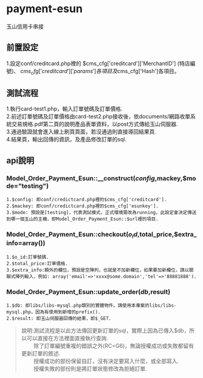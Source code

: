 payment-esun
============

玉山信用卡串接


前置設定
---------------
1.設定conf/creditcard.php裡的 $cms_cfg['creditcard']['MerchantID'] (特店編號)、 $cms_cfg['creditcard']['params']各項目及$cms_cfg['Hash']各項目。<br/>


測試流程
---------------
1.執行card-test1.php，輸入訂單號碼及訂單價格.<br/>
2.前述訂單號碼及訂單價格由card-test2.php接收後，依documents/網路收單系統交易規格.pdf第二頁的說明產品表單資料，以post方式傳給玉山伺服器.<br/>
3.通過驗證就會進入線上刷頁頁面，若沒通過則直接導回結果頁.<br/>
4.結果頁，輸出回傳的資訊，及產品修改訂單的sql.


api說明
---------------

### Model_Order_Payment_Esun::__construct($config,$mackey,$mode="testing")

    1.$config: 即conf/credictcard.php裡的$cms_cfg['creditcard'].
    2.$mackey: 即conf/credictcard.php裡的$cms_cfg['esunkey'].
    3.$mode: 預設是[testing]，代表測試模式，正式環境需改為running，此設定會決定傳送到哪一個玉山的主機，即Model_Order_Payment_Esun::$url裡的項目.


### Model_Order_Payment_Esun::checkout($o_id,$total_price,$extra_info=array())

    1.$o_id:訂單號碼.
    2.$total_price:訂單價格.
    3.$extra_info:額外的欄位，預設是空陣列，也就是不加新欄位，如果要加新欄位，請以關聯式陣列輸入，例如: array('email'=>'xxxx@some.domain','tel'=>'88881888').


### Model_Order_Payment_Esun::update_order($db,$result)

    1.$db: 即libs/libs-mysql.php類別的實體物件。請使用本專案的libs/libs-mysql.php，因為有使用到新增的prefix().
    2.$result: 即玉山伺服器回傳的結果，即$_GET.
> 說明:測試流程是以此方法傳回更新訂單的sql，實際上因為已傳入$db，所以可以直接在方法裡面直接執行查詢.<br/>
> 　　 除了訂單編號重複的錯誤之外(RC=G6)，無論授權成功或失敗都留有更新訂單的敘述.<br/>
> 　　 授權成功的部份保留自訂，沒有決定要寫入什麼，或全部寫入.<br/>
> 　　 授權失敗的部份則是將訂單狀態修改為拒絕訂單.

